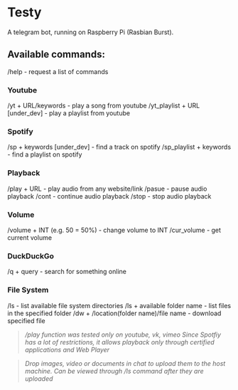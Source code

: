 # Testy

A telegram bot, running on Raspberry Pi (Rasbian Burst).



## Available commands:

/help - request a list of commands 

### Youtube

/yt + URL/keywords - play a song from youtube
/yt_playlist + URL [under_dev] - play a playlist from youtube

### Spotify

/sp + keywords [under_dev] - find a track on spotify
/sp_playlist + keywords - find a playlist on spotify

### Playback

/play + URL - play audio from any website/link
/pasue - pause audio playback
/cont - continue audio playback
/stop - stop audio playback

### Volume

/volume + INT (e.g. 50 = 50%) - change volume to INT
/cur_volume - get current volume

### DuckDuckGo

/q + query - search for something online

### File System

/ls - list available file system directories
/ls + available folder name - list files in the specified folder
/dw + /location(folder name)/file name - download specified file


>_/play function was tested only on youtube, vk, vimeo
Since Spotfiy has a lot of restrictions, it allows playback only through certified applications and Web Player_

>_Drop images, video or documents in chat to upload them to the host machine. Can be viewed through /ls command after they are uploaded_
